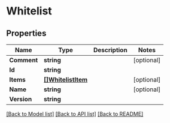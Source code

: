 # Whitelist

## Properties

Name | Type | Description | Notes
------------ | ------------- | ------------- | -------------
**Comment** | **string** |  | [optional] 
**Id** | **string** |  | 
**Items** | [**[]WhitelistItem**](WhitelistItem.md) |  | [optional] 
**Name** | **string** |  | [optional] 
**Version** | **string** |  | 

[[Back to Model list]](../README.md#documentation-for-models) [[Back to API list]](../README.md#documentation-for-api-endpoints) [[Back to README]](../README.md)


